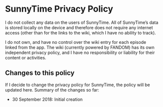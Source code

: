 # SunnyTime Privacy Policy

I do not collect any data on the users of SunnyTime. All of SunnyTime’s data is stored locally on the device and therefore does not require any internet access (other than for the links to the wiki, which I have no ability to track).

I do not own, and have no control over the wiki entry for each episode linked from the app. The wiki (currently powered by FANDOM) has its own independent privacy policy, and I have no responsibility or liability for their content or activities.


## Changes to this policy

If I decide to change the privacy policy for SunnyTime, the policy will be updated here. Summary of the changes so far:

* 30 September 2018: Initial creation
